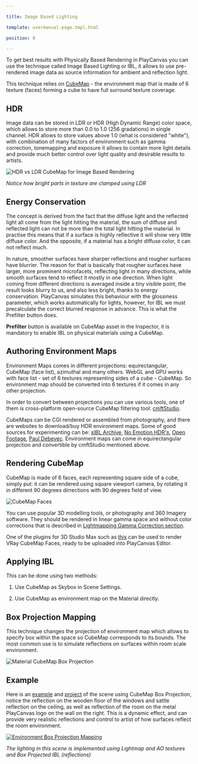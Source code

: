 ---
title: Image Based Lighting
template: usermanual-page.tmpl.html
position: 0
---

To get best results with Physically Based Rendering in PlayCanvas you can use the technique called Image Based Lighting or IBL, it allows to use pre-rendered image data as source information for ambient and reflection light.

This technique relies on [CubeMap][3] - the environment map that is made of 6 texture (faces) forming a cube to have full surround texture coverage.

## HDR

Image data can be stored in LDR or HDR (High Dynamic Range) color space, which allows to store more than 0.0 to 1.0 (256 gradations) in single channel. HDR allows to store values above 1.0 (what is considered "white"), with combination of many factors of environment such as gamma correction, tonemapping and exposure  it allows to contain more light details and provide much better control over light quality and desirable results to artists.

![HDR vs LDR CubeMap for Image Based Rendering][9]
*Notice how bright parts in texture are clamped using LDR*

## Energy Conservation

The concept is derived from the fact that the diffuse light and the reflected light all come from the light hitting the material, the sum of diffuse and reflected light can not be more than the total light hitting the material. In practise this means that if a surface is highly reflective it will show very little diffuse color. And the opposite, if a material has a bright diffuse color, it can not reflect much.

In nature, smoother surfaces have sharper reflections and rougher surfaces have blurrier. The reason for that is basically that rougher surfaces have larger, more prominent microfacets, reflecting light in many directions, while smooth surfaces tend to reflect it mostly in one direction. When light coming from different directions is averaged inside a tiny visible point, the result looks blurry to us, and also less bright, thanks to energy conservation. PlayCanvas simulates this behaviour with the glossiness parameter, which works automatically for lights, however, for IBL we must precalculate the correct blurred response in advance. This is what the Prefilter button does.

**Prefilter** button is available on CubeMap asset in the Inspector, it is mandatory to enable IBL on physical materials using a CubeMap.

## Authoring Environment Maps

Environment Maps comes in different projections: equirectangular, CubeMap (face list), azimuthal and many others. WebGL and GPU works with face list - set of 6 textures representing sides of a cube - CubeMap. So environment map should be converted into 6 textures if it comes in any other projection.

In order to convert between projections you can use various tools, one of them is cross-platform open-source CubeMap filtering tool: [cmftStudio][0].

CubeMaps can be CGI rendered or assembled from photography, and there are websites to download/buy HDR environment maps. Some of good sources for experimenting can be: [sIBL Archive][6], [No Emotion HDR's][10], [Open Footage][11], [Paul Debevec][12]. Environment maps can come in equirectangular projection and convertible by cmftStudio mentioned above.

## Rendering CubeMap

CubeMap is made of 6 faces, each representing square side of a cube, simply put: it can be rendered using square viewport camera, by rotating it in different 90 degrees dirrections with 90 degrees field of view.

![CubeMap Faces][13]

You can use popular 3D modelling tools, or photography and 360 Imagery software. They should be rendered in linear gamma space and without color corrections that is described in [Lightmapping Gamma Correction section][1].

One of the plugins for 3D Studio Max such as [this][2] can be used to render VRay CubeMap Faces, ready to be uploaded into PlayCanvas Editor.

## Applying IBL

This can be done using two methods:
1. Use CubeMap as Skybox in Scene Settings.
2. Use CubeMap as environment map on the Material directly.

## Box Projection Mapping

This technique changes the projection of environment map which allows to specify box within the space so CubeMap corresponds to its bounds. The most common use is to simulate reflections on surfaces within room scale environment.

![Material CubeMap Box Projection][4]

## Example

Here is an [example][7] and [project][8] of the scene using CubeMap Box Projection, notice the reflection on the wooden floor of the windows and sattle reflection on the ceiling, as well as reflection of the room on the metal PlayCanvas logo on the wall on the right. This is a dynamic effect, and can provide very realistic reflections and control to artist of how surfaces reflect the room environment.

[![Environment Box Projection Mapping][5]][7]
*The lighting in this scene is implemented using Lightmap and AO textures and Box Projected IBL (reflections)*

[0]: https://github.com/dariomanesku/cmftStudio
[1]: /user-manual/graphics/lighting/lightmapping/#gamma-correction
[2]: http://www.scriptspot.com/3ds-max/scripts/vray-cubemap-generator-for-unity
[3]: /user-manual/assets/cubemaps/
[4]: /images/user-manual/graphics/physical-rendering/cubemap-box-projection.png
[5]: /images/user-manual/lighting/lightmaps/playcanvas-lightmapping-scene.jpg
[6]: http://www.hdrlabs.com/sibl/archive.html
[7]: https://playcanv.as/p/zdkARz26/
[8]: https://playcanvas.com/project/446587/overview/archviz-example
[9]: /images/user-manual/graphics/physical-rendering/ibl-hdr-ldr.jpg
[10]: http://noemotionhdrs.net/
[11]: http://www.openfootage.net/?tag=hdri
[12]: http://www.pauldebevec.com/Probes/
[13]: /images/user-manual/graphics/physical-rendering/cubemap-faces.jpg

